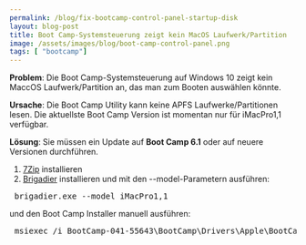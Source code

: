 ```yaml
---
permalink: /blog/fix-bootcamp-control-panel-startup-disk
layout: blog-post
title: Boot Camp-Systemsteuerung zeigt kein MacOS Laufwerk/Partition
image: /assets/images/blog/boot-camp-control-panel.png
tags: [ "bootcamp"]
---
```


**Problem**: Die Boot Camp-Systemsteuerung auf Windows 10 zeigt kein MaccOS Laufwerk/Partition an, das man zum Booten auswählen könnte.

<!--more-->

**Ursache**: Die Boot Camp Utility kann keine APFS Laufwerke/Partitionen lesen. Die aktuellste Boot Camp Version ist momentan nur für iMacPro1,1 verfügbar.

**Lösung**: Sie müssen ein Update auf **Boot Camp 6.1** oder auf neuere Versionen durchführen.

1. [7Zip][1] installieren
2. [Brigadier][2] installieren und mit den --model-Parametern ausführen:
<pre>
 brigadier.exe --model iMacPro1,1
</pre>
 und den Boot Camp Installer manuell ausführen:
 <pre>
 msiexec /i BootCamp-041-55643\BootCamp\Drivers\Apple\BootCamp.msi
</pre>

[1]: https://www.7-zip.org/
[2]: https://github.com/timsutton/brigadier/releases
